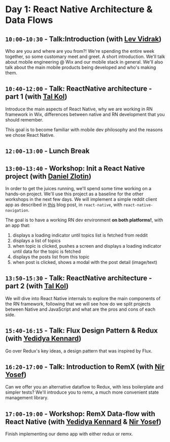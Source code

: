 # Day 1: React Native Architecture & Data Flows

## `10:00-10:30` - Talk:Introduction (with [Lev Vidrak](mailto:levv@wix.com))

Who are you and where are you from?! We're spending the entire week together, so some customary meet and greet. A short introduction. We'll talk about mobile engineering @ Wix and our mobile stack in general. We'll also talk about the main mobile products being developed and who's making them.

## `10:40-12:00` - Talk: ReactNative architecture - part 1 (with [Tal Kol](mailto:talkol@wix.com))

Introduce the main aspects of React Native, why we are working in RN framework in Wix, differences between native and RN development that you should remember.

This goal is to become familiar with mobile dev philosophy and the reasons we chose React Native.

## `12:00-13:00` - Lunch Break

## `13:00-13:40` - Workshop: Init a React Native project (with [Daniel Zlotin](mailto:danielz@wix.com))

In order to get the juices running, we'll spend some time working on a hands-on project. We'll use this project as a baseline for the other workshops in the next few days.
We will implement a simple reddit client app as described in [this](https://hackernoon.com/redux-step-by-step-a-simple-and-robust-workflow-for-real-life-apps-1fdf7df46092) blog post, in `react-native`, with `react-native-navigation`.

The goal is to have a working RN dev environment **on both platforms!**, with an app that:
1. displays a loading indicator until topics list is fetched from reddit
2. displays a list of topics
3. when topic is clicked, pushes a screen and displays a loading indicator until data for the topic is fetched
4. displays the posts list from this topic
5. when post is clicked, shows a modal with the post detail (image/text)

## `13:50-15:30` - Talk: ReactNative architecture - part 2 (with [Tal Kol](mailto:talkol@wix.com))

We will dive into React Native internals to explore the main components of the RN framework,
following that we will see how do we split projects between Native and JavaScript and what are the pros and cons of each side.

## `15:40-16:15` - Talk: Flux Design Pattern & Redux (with [Yedidya Kennard](mailto:yedidyak@wix.com))
Go over Redux's key ideas, a design pattern that was inspired by Flux.

## `16:20-17:00` - Talk: Introduction to RemX (with [Nir Yosef](mailto:niryo@wix.com ))
Can we offer you an alternative dataflow to Redux, with less boilerplate and simpler tests? We'll introduce you to remx, a much more convenient state management library.


## `17:00-19:00` - Workshop: RemX Data-flow with React Native (with [Yedidya Kennard](mailto:yedidyak@wix.com) &  [Nir Yosef](mailto:niryo@wix.com ))

Finish implementing our demo app with either redux or remx.

